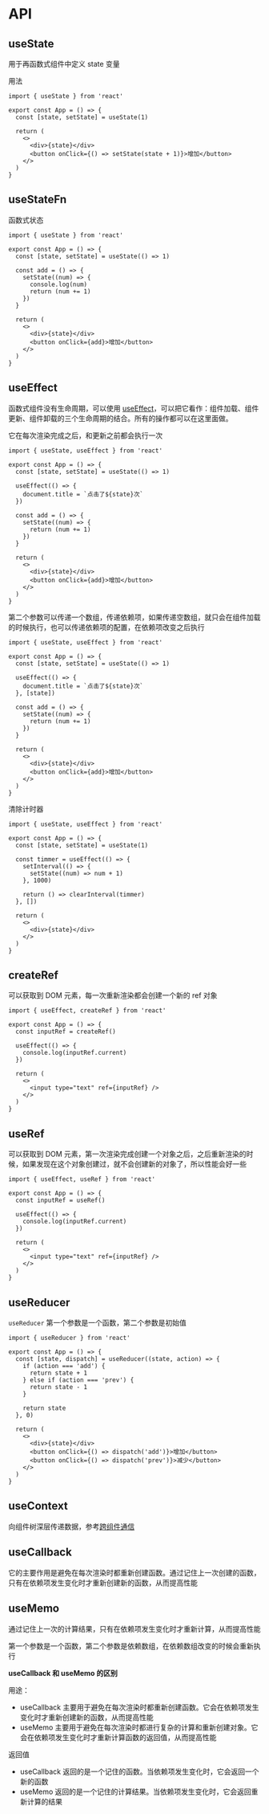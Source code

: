 # API

## useState

用于再函数式组件中定义 state 变量

用法

```tsx
import { useState } from 'react'

export const App = () => {
  const [state, setState] = useState(1)

  return (
    <>
      <div>{state}</div>
      <button onClick={() => setState(state + 1)}>增加</button>
    </>
  )
}
```

## useStateFn

函数式状态

```tsx
import { useState } from 'react'

export const App = () => {
  const [state, setState] = useState(() => 1)

  const add = () => {
    setState((num) => {
      console.log(num)
      return (num += 1)
    })
  }

  return (
    <>
      <div>{state}</div>
      <button onClick={add}>增加</button>
    </>
  )
}
```

## useEffect

函数式组件没有生命周期，可以使用 [useEffect](https://react.docschina.org/reference/react/useEffect)，可以把它看作：组件加载、组件更新、组件卸载的三个生命周期的结合。所有的操作都可以在这里面做。

它在每次渲染完成之后，和更新之前都会执行一次

```tsx
import { useState, useEffect } from 'react'

export const App = () => {
  const [state, setState] = useState(() => 1)

  useEffect(() => {
    document.title = `点击了${state}次`
  })

  const add = () => {
    setState((num) => {
      return (num += 1)
    })
  }

  return (
    <>
      <div>{state}</div>
      <button onClick={add}>增加</button>
    </>
  )
}
```

第二个参数可以传递一个数组，传递依赖项，如果传递空数组，就只会在组件加载的时候执行，也可以传递依赖项的配置，在依赖项改变之后执行

```tsx
import { useState, useEffect } from 'react'

export const App = () => {
  const [state, setState] = useState(() => 1)

  useEffect(() => {
    document.title = `点击了${state}次`
  }, [state])

  const add = () => {
    setState((num) => {
      return (num += 1)
    })
  }

  return (
    <>
      <div>{state}</div>
      <button onClick={add}>增加</button>
    </>
  )
}
```

清除计时器

```tsx
import { useState, useEffect } from 'react'

export const App = () => {
  const [state, setState] = useState(1)

  const timmer = useEffect(() => {
    setInterval(() => {
      setState((num) => num + 1)
    }, 1000)

    return () => clearInterval(timmer)
  }, [])

  return (
    <>
      <div>{state}</div>
    </>
  )
}
```

## createRef

可以获取到 DOM 元素，每一次重新渲染都会创建一个新的 ref 对象

```tsx
import { useEffect, createRef } from 'react'

export const App = () => {
  const inputRef = createRef()

  useEffect(() => {
    console.log(inputRef.current)
  })

  return (
    <>
      <input type="text" ref={inputRef} />
    </>
  )
}
```

## useRef

可以获取到 DOM 元素，第一次渲染完成创建一个对象之后，之后重新渲染的时候，如果发现在这个对象创建过，就不会创建新的对象了，所以性能会好一些

```tsx
import { useEffect, useRef } from 'react'

export const App = () => {
  const inputRef = useRef()

  useEffect(() => {
    console.log(inputRef.current)
  })

  return (
    <>
      <input type="text" ref={inputRef} />
    </>
  )
}
```

## useReducer

`useReducer` 第一个参数是一个函数，第二个参数是初始值

```tsx
import { useReducer } from 'react'

export const App = () => {
  const [state, dispatch] = useReducer((state, action) => {
    if (action === 'add') {
      return state + 1
    } else if (action === 'prev') {
      return state - 1
    }

    return state
  }, 0)

  return (
    <>
      <div>{state}</div>
      <button onClick={() => dispatch('add')}>增加</button>
      <button onClick={() => dispatch('prev')}>减少</button>
    </>
  )
}
```

## useContext

向组件树深层传递数据，参考[跨组件通信](https://blog.tianyuhao.cn/docs/react/2.html#%E8%B7%A8%E7%BB%84%E4%BB%B6%E9%80%9A%E4%BF%A1)

## useCallback

它的主要作用是避免在每次渲染时都重新创建函数。通过记住上一次创建的函数，只有在依赖项发生变化时才重新创建新的函数，从而提高性能

## useMemo

通过记住上一次的计算结果，只有在依赖项发生变化时才重新计算，从而提高性能

第一个参数是一个函数，第二个参数是依赖数组，在依赖数组改变的时候会重新执行

**useCallback 和 useMemo 的区别**

用途：

- useCallback 主要用于避免在每次渲染时都重新创建函数。它会在依赖项发生变化时才重新创建新的函数，从而提高性能
- useMemo 主要用于避免在每次渲染时都进行复杂的计算和重新创建对象。它会在依赖项发生变化时才重新计算函数的返回值，从而提高性能

返回值

- useCallback 返回的是一个记住的函数。当依赖项发生变化时，它会返回一个新的函数
- useMemo 返回的是一个记住的计算结果。当依赖项发生变化时，它会返回重新计算的结果
